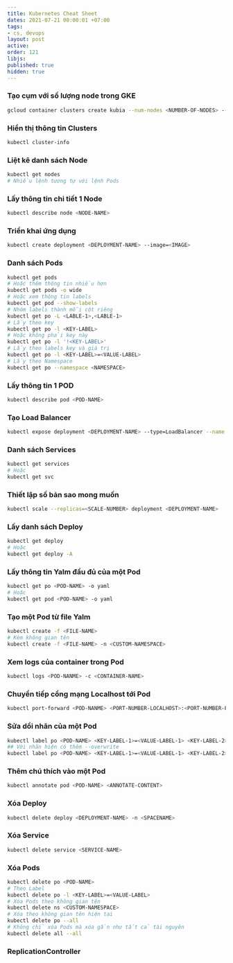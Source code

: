 ```yaml
---
title: Kubernetes Cheat Sheet
dates: 2021-07-21 00:00:01 +07:00
tags:
- cs, devops
layout: post
active: 
order: 121
libjs: 
published: true
hidden: true
---
```


### Tạo cụm với số lượng node trong GKE

```sh
gcloud container clusters create kubia --num-nodes <NUMBER-OF-NODES> --machine-type n1-standard-1
```


### Hiển thị thông tin Clusters

```sh
kubectl cluster-info
```

### Liệt kê danh sách Node

```sh
kubectl get nodes
# Nhiều lệnh tương tự với lệnh Pods
```

### Lấy thông tin chi tiết 1 Node

```sh
kubectl describe node <NODE-NAME>
```

### Triển khai ứng dụng

```sh
kubectl create deployment <DEPLOYMENT-NAME> --image=<IMAGE>
```

### Danh sách Pods

```sh
kubectl get pods
# Hoặc thêm thông tin nhiều hơn
kubectl get pods -o wide
# Hoặc xem thông tin labels
kubectl get pod --show-labels
# Nhóm labels thành mỗi cột riêng
kubectl get po -L <LABLE-1>,<LABLE-1>
# Lấy theo key
kubectl get po -l <KEY-LABEL>
# Hoặc không phải key này
kubectl get po -l '!<KEY-LABEL>'
# Lấy theo labels key và giá trị
kubectl get po -l <KEY-LABEL>=<VALUE-LABEL>
# Lấy theo Namespace
kubectl get po --namespace <NAMESPACE>
```

### Lấy thông tin 1 POD

```sh
kubectl describe pod <POD-NAME>
```

### Tạo Load Balancer

```sh
kubectl expose deployment <DEPLOYMENT-NAME> --type=LoadBalancer --name <LOAD-BALANCER-NAME> --port <PORT-NUMBER> --target-port <PORT_NUMBER>
```

### Danh sách Services

```sh
kubectl get services
# Hoặc
kubectl get svc
```

### Thiết lập số bản sao mong muốn

```sh
kubectl scale --replicas=<SCALE-NUMBER> deployment <DEPLOYMENT-NAME>
```

### Lấy danh sách Deploy

```sh
kubectl get deploy
# Hoặc
kubectl get deploy -A
```

### Lấy thông tin Yalm đầu đủ của một Pod

```sh
kubectl get po <POD-NAME> -o yaml
# Hoặc
kubectl get pod <POD-NAME> -o yaml
```
### Tạo một Pod từ file Yalm

```sh
kubectl create -f <FILE-NAME>
# Kèm không gian tên
kubectl create -f <FILE-NAME> -n <CUSTOM-NAMESPACE>
```

### Xem logs của container trong Pod

```sh
kubectl logs <POD-NANME> -c <CONTAINER-NAME>
```


### Chuyển tiếp cổng mạng Localhost tới Pod

```sh
kubectl port-forward <POD-NANME> <PORT-NUMBER-LOCALHOST>:<PORT-NUMBER-POD>
```

### Sửa dổi nhãn của một Pod

```sh
kubectl label po <POD-NAME> <KEY-LABEL-1>=<VALUE-LABEL-1> <KEY-LABEL-2>=<VALUE-LABEL-2>
## Với nhãn hiện có thêm --overwrite
kubectl label po <POD-NAME> <KEY-LABEL-1>=<VALUE-LABEL-1> <KEY-LABEL-2>=<VALUE-LABEL-2> --overwrite
```

### Thêm chú thích vào một Pod

```sh
kubectl annotate pod <POD-NAME> <ANNOTATE-CONTENT>
```

### Xóa Deploy

```sh
kubectl delete deploy <DEPLOYMENT-NAME> -n <SPACENAME>
```

### Xóa Service

```sh
kubectl delete service <SERVICE-NAME>
```

### Xóa Pods

```sh
kubectl delete po <POD-NAME>
# Theo Label
kubectl delete po -l <KEY-LABEL>=<VALUE-LABEL>
# Xóa Pods theo không gian tên
kubectl delete ns <CUSTOM-NAMESPACE>
# Xóa theo không gian tên hiện tại
kubectl delete po --all
# Không chỉ xóa Pods mà xóa gần như tất cả tài nguyên
kubectl delete all --all
```

### ReplicationController


```sh
```

###

```sh
```

###

```sh
```

###

```sh
```

###

```sh
```
